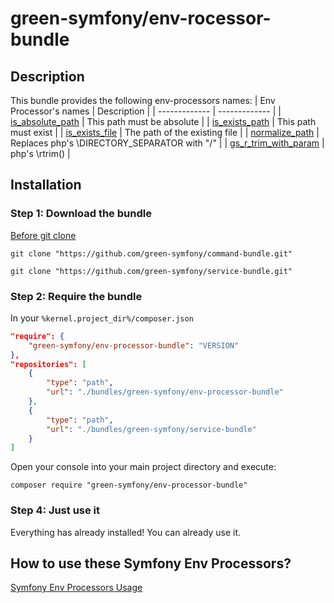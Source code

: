 green-symfony/env-rocessor-bundle
========

## Description

This bundle provides the following env-processors names:
| Env Processor's names | Description |
| ------------- | ------------- |
| [is_absolute_path](https://github.com/green-symfony/env-processor-bundle/blob/main/src/DependencyInjection/IsAbsolutePathVarProcessor.php) | This path must be absolute |
| [is_exists_path](https://github.com/green-symfony/env-processor-bundle/blob/main/src/DependencyInjection/IsExistsPathVarProcessor.php) | This path must exist |
| [is_exists_file](https://github.com/green-symfony/env-processor-bundle/blob/main/src/DependencyInjection/IsExistsFileVarProcessor.php) | The path of the existing file |
| [normalize_path](https://github.com/green-symfony/env-processor-bundle/blob/main/src/DependencyInjection/NormalizePathEnvVarProcessor.php) | Replaces php's \DIRECTORY_SEPARATOR with "/" |
| [gs_r_trim_with_param](https://github.com/green-symfony/env-processor-bundle/blob/main/src/DependencyInjection/RTrimVarProcessor.php) | php's \rtrim() |

## Installation

### Step 1: Download the bundle

[Before git clone](https://github.com/green-symfony/docs/blob/main/docs/bundles_green_symfony%20mkdir.md)

```console
git clone "https://github.com/green-symfony/command-bundle.git"
```

```console
git clone "https://github.com/green-symfony/service-bundle.git"
```

### Step 2: Require the bundle

In your `%kernel.project_dir%/composer.json`

```json
"require": {
	"green-symfony/env-processor-bundle": "VERSION"
},
"repositories": [
	{
		"type": "path",
		"url": "./bundles/green-symfony/env-processor-bundle"
	},
	{
		"type": "path",
		"url": "./bundles/green-symfony/service-bundle"
	}
]
```

Open your console into your main project directory and execute:

```console
composer require "green-symfony/env-processor-bundle"
```

### Step 4: Just use it

Everything has already installed!
You can already use it.

## How to use these Symfony Env Processors?

[Symfony Env Processors Usage](https://github.com/green-symfony/docs/blob/main/docs/symfony%20env-processors%20usage.md)